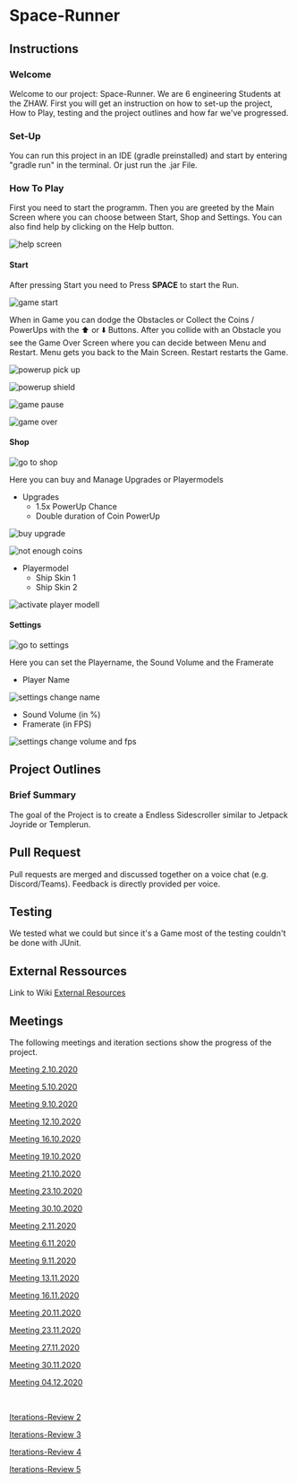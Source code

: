 # Space-Runner
## Instructions
### Welcome
Welcome to our project: Space-Runner. We are 6 engineering Students at the ZHAW. First you will get an instruction on how to set-up the project, How to Play, testing and the project outlines and how far we've progressed.

### Set-Up
You can run this project in an IDE (gradle preinstalled) and start by entering "gradle run" in the terminal. Or just run the .jar File.

### How To Play
First you need to start the programm. Then you are greeted by the Main Screen where you can choose between Start, Shop and Settings. You can also find help by clicking on the Help button.

![help screen](https://github.zhaw.ch/islermic/PM3-HS20-IT19a_WIN-Team03/blob/master/instruction_resources/help_screen.gif)

#### Start
After pressing Start you need to Press **SPACE** to start the Run. 

![game start](https://github.zhaw.ch/islermic/PM3-HS20-IT19a_WIN-Team03/blob/master/instruction_resources/game_start.gif)

When in Game you can dodge the Obstacles or Collect the Coins / PowerUps with the :arrow_up: or :arrow_down: Buttons. After you collide with an Obstacle you see the Game Over Screen where you can decide between Menu and Restart. Menu gets you back to the Main Screen. Restart restarts the Game.

![powerup pick up](https://github.zhaw.ch/islermic/PM3-HS20-IT19a_WIN-Team03/blob/master/instruction_resources/powerup_pick_up.gif)

![powerup shield](https://github.zhaw.ch/islermic/PM3-HS20-IT19a_WIN-Team03/blob/master/instruction_resources/powerup_shield.gif)

![game pause](https://github.zhaw.ch/islermic/PM3-HS20-IT19a_WIN-Team03/blob/master/instruction_resources/game_pause.gif)

![game over](https://github.zhaw.ch/islermic/PM3-HS20-IT19a_WIN-Team03/blob/master/instruction_resources/game_over.PNG)

#### Shop

![go to shop](https://github.zhaw.ch/islermic/PM3-HS20-IT19a_WIN-Team03/blob/master/instruction_resources/shop.gif)

Here you can buy and Manage Upgrades or Playermodels
* Upgrades
  * 1.5x PowerUp Chance
  * Double duration of Coin PowerUp

![buy upgrade](https://github.zhaw.ch/islermic/PM3-HS20-IT19a_WIN-Team03/blob/master/instruction_resources/shop_upgarde_buy.gif)

![not enough coins](https://github.zhaw.ch/islermic/PM3-HS20-IT19a_WIN-Team03/blob/master/instruction_resources/shop_not_enough_coins.PNG)

* Playermodel
  * Ship Skin 1
  * Ship Skin 2

![activate player modell](https://github.zhaw.ch/islermic/PM3-HS20-IT19a_WIN-Team03/blob/master/instruction_resources/shop_player_model_activate.gif)

#### Settings

![go to settings](https://github.zhaw.ch/islermic/PM3-HS20-IT19a_WIN-Team03/blob/master/instruction_resources/settings.gif)

Here you can set the Playername, the Sound Volume and the Framerate 
* Player Name

![settings change name](https://github.zhaw.ch/islermic/PM3-HS20-IT19a_WIN-Team03/blob/master/instruction_resources/settings_change_name.gif)

* Sound Volume (in %)
* Framerate (in FPS)

![settings change volume and fps](https://github.zhaw.ch/islermic/PM3-HS20-IT19a_WIN-Team03/blob/master/instruction_resources/settings_chnage_volume_and_fps.gif)

## Project Outlines
### Brief Summary
The goal of the Project is to create a Endless Sidescroller similar to Jetpack Joyride or Templerun. 

## Pull Request
Pull requests are merged and discussed together on a voice chat (e.g. Discord/Teams). Feedback is directly provided per voice.

## Testing
We tested what we could but since it's a Game most of the testing couldn't be done with JUnit.

## External Ressources
Link to Wiki
[External Resources](https://github.zhaw.ch/islermic/PM3-HS20-IT19a_WIN-Team03/wiki/External-Resources)

## Meetings
The following meetings and iteration sections show the progress of the project. 

[Meeting 2.10.2020](https://github.zhaw.ch/islermic/PM3-HS20-IT19a_WIN-Team03/issues/2)

[Meeting 5.10.2020](https://github.zhaw.ch/islermic/PM3-HS20-IT19a_WIN-Team03/issues/3)

[Meeting 9.10.2020](https://github.zhaw.ch/islermic/PM3-HS20-IT19a_WIN-Team03/issues/4)

[Meeting 12.10.2020](https://github.zhaw.ch/islermic/PM3-HS20-IT19a_WIN-Team03/issues/6)

[Meeting 16.10.2020](https://github.zhaw.ch/islermic/PM3-HS20-IT19a_WIN-Team03/issues/7)

[Meeting 19.10.2020](https://github.zhaw.ch/islermic/PM3-HS20-IT19a_WIN-Team03/issues/8)

[Meeting 21.10.2020](https://github.zhaw.ch/islermic/PM3-HS20-IT19a_WIN-Team03/issues/9)

[Meeting 23.10.2020](https://github.zhaw.ch/islermic/PM3-HS20-IT19a_WIN-Team03/issues/10)

[Meeting 30.10.2020](https://github.zhaw.ch/islermic/PM3-HS20-IT19a_WIN-Team03/issues/53)

[Meeting 2.11.2020](https://github.zhaw.ch/islermic/PM3-HS20-IT19a_WIN-Team03/issues/66)

[Meeting 6.11.2020](https://github.zhaw.ch/islermic/PM3-HS20-IT19a_WIN-Team03/issues/93)

[Meeting 9.11.2020](https://github.zhaw.ch/islermic/PM3-HS20-IT19a_WIN-Team03/issues/100)

[Meeting 13.11.2020](https://github.zhaw.ch/islermic/PM3-HS20-IT19a_WIN-Team03/issues/109)

[Meeting 16.11.2020](https://github.zhaw.ch/islermic/PM3-HS20-IT19a_WIN-Team03/issues/130)

[Meeting 20.11.2020](https://github.zhaw.ch/islermic/PM3-HS20-IT19a_WIN-Team03/issues/121)

[Meeting 23.11.2020](https://github.zhaw.ch/islermic/PM3-HS20-IT19a_WIN-Team03/issues/131)

[Meeting 27.11.2020](https://github.zhaw.ch/islermic/PM3-HS20-IT19a_WIN-Team03/issues/132)

[Meeting 30.11.2020](https://github.zhaw.ch/islermic/PM3-HS20-IT19a_WIN-Team03/issues/135)

[Meeting 04.12.2020](https://github.zhaw.ch/islermic/PM3-HS20-IT19a_WIN-Team03/issues/136)

<br/>

[Iterations-Review 2](https://github.zhaw.ch/islermic/PM3-HS20-IT19a_WIN-Team03/issues/5)

[Iterations-Review 3](https://github.zhaw.ch/islermic/PM3-HS20-IT19a_WIN-Team03/issues/33)

[Iterations-Review 4](https://github.zhaw.ch/islermic/PM3-HS20-IT19a_WIN-Team03/issues/97)

[Iterations-Review 5](https://github.zhaw.ch/islermic/PM3-HS20-IT19a_WIN-Team03/issues/127)




